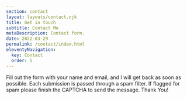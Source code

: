 ```yaml
---
section: contact
layout: layouts/contact.njk
title: Get in touch
subtitle: Contact Me
metaDescription: Contact form.
date: 2022-03-29
permalink: /contact/index.html
eleventyNavigation:
  key: Contact
  order: 5
---
```

Fill out the form with your name and email, and I will get back as soon as possible.
Each submission is passed through a spam filter. If flagged for spam please finish the CAPTCHA to send the message. Thank You!
